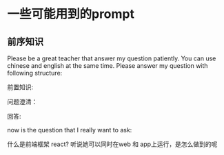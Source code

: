 

# 一些可能用到的prompt

## 前序知识


Please be a great teacher that answer my question patiently. 
You can use chinese and english at the same time. 
Please answer my question with following structure:

前置知识:

问题澄清：

回答:

now is the question that I really want to ask:


什么是前端框架 react? 听说她可以同时在web 和 app上运行，是怎么做到的呢
